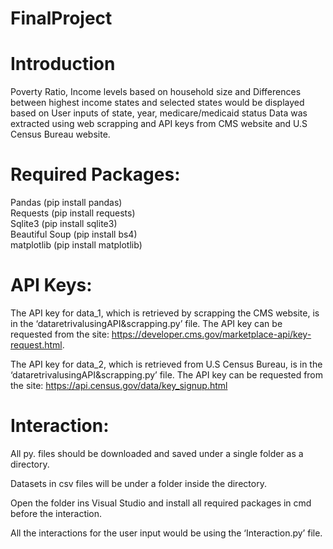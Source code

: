 # FinalProject
# Introduction
Poverty Ratio, Income levels based on household size and Differences between highest income states and selected states would be displayed based on User inputs of state, year, medicare/medicaid status
Data was extracted using web scrapping and API keys from CMS website and U.S Census Bureau website. 

# Required Packages:

Pandas (pip install pandas)\
Requests (pip install requests)\
Sqlite3 (pip install sqlite3)\
Beautiful Soup (pip install bs4)\
matplotlib (pip install matplotlib)

# API Keys:

The API key for data_1, which is retrieved by scrapping the CMS website, is in the ‘dataretrivalusingAPI&scrapping.py’ file. 
The API key can be requested from the site: https://developer.cms.gov/marketplace-api/key-request.html.


The API key for data_2, which is retrieved from U.S Census Bureau, is in the 
‘dataretrivalusingAPI&scrapping.py’ file. 
The API key can be requested from the site: https://api.census.gov/data/key_signup.html

# Interaction:

All py. files should be downloaded and saved under a single folder as a directory. 

Datasets in csv files will be under a folder inside the directory. 

Open the folder ins Visual Studio and install all required packages in cmd before the interaction. 

All the interactions for the user input would be using the ‘Interaction.py’ file.
